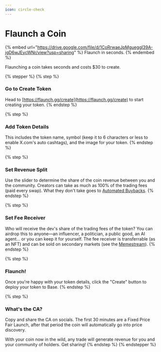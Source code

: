 ```yaml
---
icon: circle-check
---
```


# Flaunch a Coin

{% embed url="https://drive.google.com/file/d/1CoRrwaeJpMgueggI39A-jgD6wJEycWNr/view?usp=sharing" %}
Flaunch in seconds.
{% endembed %}

Flaunching a coin takes seconds and costs $30 to create.

{% stepper %}
{% step %}
### Go to Create Token

Head to [https://flaunch.gg/create](https://flaunch.gg/create) to start creating your token.
{% endstep %}

{% step %}
### Add Token Details

This includes the token name, symbol (keep it to 6 characters or less to enable X.com's auto cashtags), and the image for your token.
{% endstep %}

{% step %}
### Set Revenue Split

Use the slider to determine the share of the coin revenue between you and the community. Creators can take as much as 100% of the trading fees (paid every swap). What they don't take goes to [Automated Buybacks](../core-features/auto-buybacks.md).
{% endstep %}

{% step %}
### Set Fee Receiver

Who will receive the dev's share of the trading fees of the token? You can airdrop this to anyone—an influencer, a politician, a public good, an AI agent... or you can keep it for yourself. The fee receiver is transferrable (as an NFT) and can be sold on secondary markets (see the [Memestream](../core-features/memestream.md)).
{% endstep %}

{% step %}
### Flaunch!

Once you're happy with your token details, click the "Create" button to deploy your token to Base.
{% endstep %}

{% step %}
### What's the CA?

Copy and share the CA on socials. The first 30 minutes are a Fixed Price Fair Launch, after that period the coin will automatically go into price discovery.

With your coin now in the wild, any trade will generate revenue for you and your community of holders. Get sharing!
{% endstep %}
{% endstepper %}

